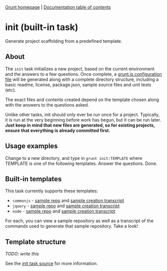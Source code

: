 [Grunt homepage](https://github.com/cowboy/grunt) | [Documentation table of contents](toc.md)

# init (built-in task)
Generate project scaffolding from a predefined template.

## About

The `init` task initializes a new project, based on the current environment and the answers to a few questions. Once complete, a [grunt.js configuration file](configuring.md) will be generated along with a complete directory structure, including a basic readme, license, package.json, sample source files and unit tests (etc).

The exact files and contents created depend on the template chosen along with the answers to the questions asked.

Unlike other tasks, init should only ever be run once for a project. Typically, it is run at the very beginning before work has begun, but it can be run later. **Just keep in mind that new files are generated, so for existing projects, ensure that everything is already committed first.**

## Usage examples

Change to a new directory, and type in `grunt init:TEMPLATE` where TEMPLATE is one of the following templates. Answer the questions. Done.

## Built-in templates

This task currently supports these templates:

* `commonjs` - [sample repo](https://github.com/cowboy/grunt-commonjs-example/tree/HEAD~1) and [sample creation transcript](https://github.com/cowboy/grunt-commonjs-example)
* `jquery` - [sample repo](https://github.com/cowboy/grunt-jquery-example/tree/HEAD~1) and [sample creation transcript](https://github.com/cowboy/grunt-jquery-example)
* `node` - [sample repo](https://github.com/cowboy/grunt-node-example/tree/HEAD~1) and [sample creation transcript](https://github.com/cowboy/grunt-node-example)

For each, you can view a sample repository as well as a transcript of the commands used to generate that sample repository. Take a look!

## Template structure

_TODO: write this_

See the [init task source](../tasks/init.js) for more information.
